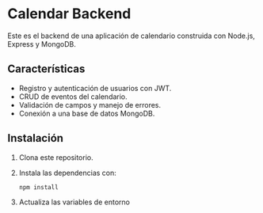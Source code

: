 # Calendar Backend

Este es el backend de una aplicación de calendario construida con Node.js, Express y MongoDB.

## Características

- Registro y autenticación de usuarios con JWT.
- CRUD de eventos del calendario.
- Validación de campos y manejo de errores.
- Conexión a una base de datos MongoDB.

## Instalación

1. Clona este repositorio.
2. Instala las dependencias con:

   ```bash
   npm install
   
3. Actualiza las variables de entorno